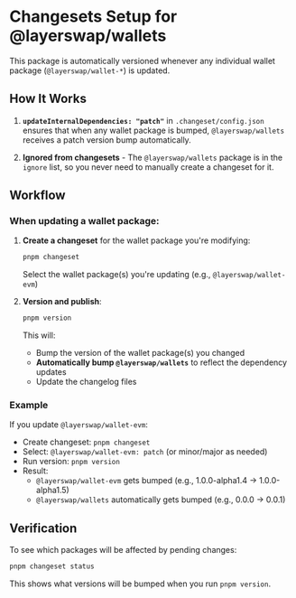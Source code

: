 # Changesets Setup for @layerswap/wallets

This package is automatically versioned whenever any individual wallet package (`@layerswap/wallet-*`) is updated.

## How It Works

1. **`updateInternalDependencies: "patch"`** in `.changeset/config.json` ensures that when any wallet package is bumped, `@layerswap/wallets` receives a patch version bump automatically.

2. **Ignored from changesets** - The `@layerswap/wallets` package is in the `ignore` list, so you never need to manually create a changeset for it.

## Workflow

### When updating a wallet package:

1. **Create a changeset** for the wallet package you're modifying:
   ```bash
   pnpm changeset
   ```
   Select the wallet package(s) you're updating (e.g., `@layerswap/wallet-evm`)

2. **Version and publish**:
   ```bash
   pnpm version
   ```
   This will:
   - Bump the version of the wallet package(s) you changed
   - **Automatically bump `@layerswap/wallets`** to reflect the dependency updates
   - Update the changelog files

### Example

If you update `@layerswap/wallet-evm`:
- Create changeset: `pnpm changeset`
- Select: `@layerswap/wallet-evm: patch` (or minor/major as needed)
- Run version: `pnpm version`
- Result: 
  - `@layerswap/wallet-evm` gets bumped (e.g., 1.0.0-alpha1.4 → 1.0.0-alpha1.5)
  - `@layerswap/wallets` automatically gets bumped (e.g., 0.0.0 → 0.0.1)

## Verification

To see which packages will be affected by pending changes:
```bash
pnpm changeset status
```

This shows what versions will be bumped when you run `pnpm version`.

